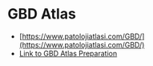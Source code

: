 # GBD Atlas
- [https://www.patolojiatlasi.com/GBD/](https://www.patolojiatlasi.com/GBD/)
- [Link to GBD Atlas Preparation](https://patolojiatlasi--GBDAtlas.github.privpage.net)
